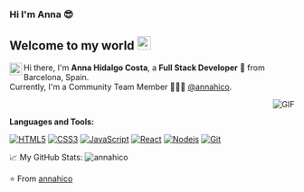 ### Hi I'm Anna 😎

## Welcome to my world <img src="https://github.com/TheDudeThatCode/TheDudeThatCode/blob/master/Assets/Earth.gif" width="24px">

<a href="https://www.linkedin.com/in/annahico/">
  <img align="left" alt="Mehdi's LinkdeIn" width="22px" src="https://cdn.jsdelivr.net/npm/simple-icons@v3/icons/linkedin.svg" />
</a>

Hi there, I'm **Anna Hidalgo Costa**, a **Full Stack Developer**  🚀 from Barcelona, Spain. 
<br />
Currently, I'm a Community Team Member 🙍🏽‍♂️ [@annahico](https://github.com/annahico).

 <img align="right" alt="GIF" src="https://media.giphy.com/media/836HiJc7pgzy8iNXCn/giphy.gif" />

</br>
 
**Languages and Tools:**  

[![HTML5](https://img.shields.io/badge/-HTML5-E34F26?style=flat&logo=html5&logoColor=white&link=https://github.com/annahico)](https://github.com/annahico) 
[![CSS3](https://img.shields.io/badge/-CSS3-1572B6?style=flat&logo=css3&link=https://github.com/annahico)](https://github.com/annahico) 
[![JavaScript](https://img.shields.io/badge/-JavaScript-black?style=flat&logo=javascript&link=https://github.com/annahico)](https://github.com/annahico) 
[![React](https://img.shields.io/badge/-React-black?style=flat&logo=react&link=https://github.com/annahico)](https://github.com/annahico)
[![Nodejs](https://img.shields.io/badge/-Nodejs-green?style=flat&logo=Node.js&link=https://github.com/annahico)](https://github.com/annahico)
[![Git](https://img.shields.io/badge/-Git-black?style=flat&logo=git&link=https://github.com/annahico)](https://github.com/annahico) 

📈 My GitHub Stats:
<img src="https://github-readme-stats.vercel.app/api?username=annahico&show_icons=true&theme=gotham" alt="annahico" />


⭐️ From [annahico](https://github.com/annahico)
